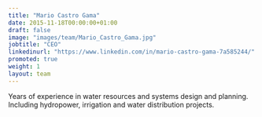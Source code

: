 ```yaml
---
title: "Mario Castro Gama"
date: 2015-11-18T00:00:00+01:00
draft: false
image: "images/team/Mario_Castro_Gama.jpg"
jobtitle: "CEO"
linkedinurl: "https://www.linkedin.com/in/mario-castro-gama-7a585244/"
promoted: true
weight: 1
layout: team
---
```


Years of experience in water resources and systems design and planning. Including hydropower, irrigation and water distribution projects.